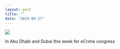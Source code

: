 ```yaml
---
layout: post
title: ""
date: "2019-09-17"
---
```


![](https://scontent.cdninstagram.com/vp/364f42acbdc8f02c40a79a404d6947ee/5E026170/t51.2885-15/sh0.08/e35/s640x640/69397421_129748628358570_7248297632856283519_n.jpg?_nc_ht=scontent.cdninstagram.com)  

In Abu Dhabi and Dubai this week for eCrime congress
